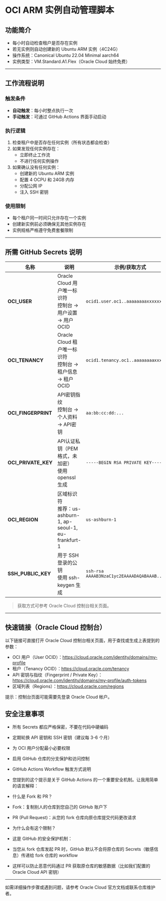
# OCI ARM 实例自动管理脚本

## 功能简介
- 每小时自动检查租户是否存在实例
- 若无实例则自动创建新的 Ubuntu ARM 实例（4C24G）
- 操作系统：Canonical Ubuntu 22.04 Minimal aarch64
- 实例类型：VM.Standard.A1.Flex（Oracle Cloud 始终免费）

---

## 工作流程说明

### 触发条件
- **自动触发**：每小时整点执行一次
- **手动触发**：可通过 GitHub Actions 界面手动启动

### 执行逻辑
1. 检查租户中是否存在任何实例（所有状态都会检查）
2. 如果发现任何实例存在：
	- 立即终止工作流
	- 不进行任何实例操作
3. 如果确认没有任何实例：
	- 创建新的 Ubuntu ARM 实例
	- 配置 4 OCPU 和 24GB 内存
	- 分配公网 IP
	- 注入 SSH 密钥

### 使用限制
- 每个租户同一时间只允许存在一个实例
- 创建新实例前必须确保无其他实例存在
- 实例规格严格遵守免费套餐限制

---

## 所需 GitHub Secrets 说明

| 名称              | 说明                                                         | 示例/获取方式 |
|-------------------|--------------------------------------------------------------|--------------|
| **OCI_USER**      | Oracle Cloud 用户唯一标识符<br>控制台 → 用户设置 → 用户OCID  | `ocid1.user.oc1..aaaaaaaaxxxxxxxx` |
| **OCI_TENANCY**   | Oracle Cloud 租户唯一标识符<br>控制台 → 租户信息 → 租户OCID | `ocid1.tenancy.oc1..aaaaaaaaxxxxxxxx` |
| **OCI_FINGERPRINT** | API密钥指纹<br>控制台 → 个人资料 → API密钥                  | `aa:bb:cc:dd:...` |
| **OCI_PRIVATE_KEY** | API认证私钥（PEM格式，未加密）<br>使用 openssl 生成         | `-----BEGIN RSA PRIVATE KEY----- ...` |
| **OCI_REGION**    | 区域标识符<br>推荐：us-ashburn-1, ap-seoul-1, eu-frankfurt-1 | `us-ashburn-1` |
| **SSH_PUBLIC_KEY** | 用于 SSH 登录的公钥<br>使用 ssh-keygen 生成                 | `ssh-rsa AAAAB3NzaC1yc2EAAAADAQABAAAB...` |

> 获取方式可参考 Oracle Cloud 控制台相关页面。

---

## 快速链接（Oracle Cloud 控制台）

以下链接可直接打开 Oracle Cloud 控制台相关页面，用于查找或生成上表提到的参数：

- OCI 用户（User OCID）：https://cloud.oracle.com/identity/domains/my-profile
- 租户（Tenancy OCID）：https://cloud.oracle.com/tenancy
- API 密钥与指纹（Fingerprint / Private Key）：https://cloud.oracle.com/identity/domains/my-profile/auth-tokens
- 区域列表（Regions）：https://cloud.oracle.com/regions

提示：控制台页面可能需要先登录 Oracle Cloud 帐户。

## 安全注意事项

- 所有 Secrets 都应严格保密，不要在代码中硬编码
- 定期轮换 API 密钥和 SSH 密钥（建议每 3-6 个月）
- 为 OCI 用户分配最小必要权限
- 启用 GitHub 仓库的分支保护和访问控制

- GitHub Actions Workflow 触发方式说明
- 您提到的这个提示是关于 GitHub Actions 的一个重要安全机制。让我用简单的语言解释：
- 什么是 Fork 和 PR？
- Fork：复制别人的仓库到您自己的 GitHub 账户下
- PR (Pull Request)：从您的 fork 仓库向原仓库提交代码更改请求
- 为什么会有这个限制？
- 这是 GitHub 的安全保护机制：
- 当您从 fork 仓库发起 PR 时，GitHub 默认不会将原仓库的 Secrets（敏感信息）传递给 fork 仓库的 workflow
- 这样可以防止恶意代码通过 PR 获取原仓库的敏感数据（比如我们配置的 Oracle Cloud API 密钥）


---

如需详细操作步骤或遇到问题，请参考 Oracle Cloud 官方文档或联系仓库维护者。
